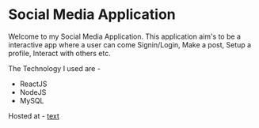 # Social Media Application

Welcome to my Social Media Application.
This application aim's to be a interactive app where a user can come Signin/Login, Make a post, Setup a profile, Interact with others etc.

The Technology I used are -

- ReactJS
- NodeJS
- MySQL

Hosted at - [text](https://sanusocial.netlify.app/)
